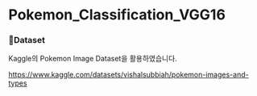 # Pokemon_Classification_VGG16
### 📁Dataset
Kaggle의 Pokemon Image Dataset을 활용하였습니다.

https://www.kaggle.com/datasets/vishalsubbiah/pokemon-images-and-types

